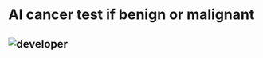 # AI cancer test if benign or malignant 
![developer](https://img.shields.io/badge/Developed%20By%20%3A-Amanuel%20Moha-green)
---


